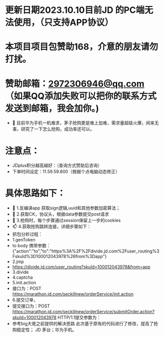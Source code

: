 # 更新日期2023.10.10目前JD 的PC端无法使用，（只支持APP协议）
# 本项目项目包赞助168，介意的朋友请勿打扰。
# 赞助邮箱：2972306946@qq.com （如果QQ添加失败可以把你的联系方式发送到邮箱，我会加你。)
- 👋 目前华为手机一机难求，茅子抢购更是难上加难，需求量超级火爆，闲来无事，研究了一下怎么抢购，成功率还可以。
# 注意点：
- JDplus积分越高越好：（查询方式赞助后咨询）
- 下单时间设定：11.59.59.800（根据个点电脑动态修正）
# 具体思路如下：
- 👀 1.反编译app 获取sign逻辑,uuid和其他参数加密算法；
- 🌱 2.获取CK，协议头，根据data参数提交post请求
- 💞️ 3.抢购时，每个步骤通过session保留上一步的cookies
- 📫 4.获取抢购跳转连接，详细步骤如下：
- 抓包分析过程：
- 1.genToken
- to body 携带参数：{"action":"to","to":"https%3A%2F%2Fdivide.jd.com%2Fuser_routing%3FskuId%3D100012043978%26from%3Dapp"}
- 2.jmp
- https://divide.jd.com/user_routing?skuId=100012043978&from=app
- 3.divide
- 4.captcha
- 5.init.action
- 接口为：POST https://marathon.jd.com/seckillnew/orderService/init.action
- 6.提交订单，
- 提交接口为：POST https://marathon.jd.com/seckillnew/orderService/submitOrder.action?skuId=100012043978 HTTP/1.1提交参数为：
- 参考big大佬之前提供的解决思路
此次基于原有的代码进行了修改，提高了抢购稳定性； JD 茅台；华为手机。


